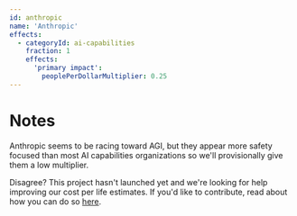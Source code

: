```yaml
---
id: anthropic
name: 'Anthropic'
effects:
  - categoryId: ai-capabilities
    fraction: 1
    effects:
      'primary impact':
        peoplePerDollarMultiplier: 0.25
---
```


# Notes

Anthropic seems to be racing toward AGI, but
they appear more safety focused than most AI capabilities organizations so we'll provisionally give them a low multiplier.

Disagree? This project hasn't launched yet and we're looking for help improving our cost per life estimates.
If you'd like to contribute, read about how you can do so [here](https://github.com/impactlist/impactlist/blob/master/CONTRIBUTING.md).

